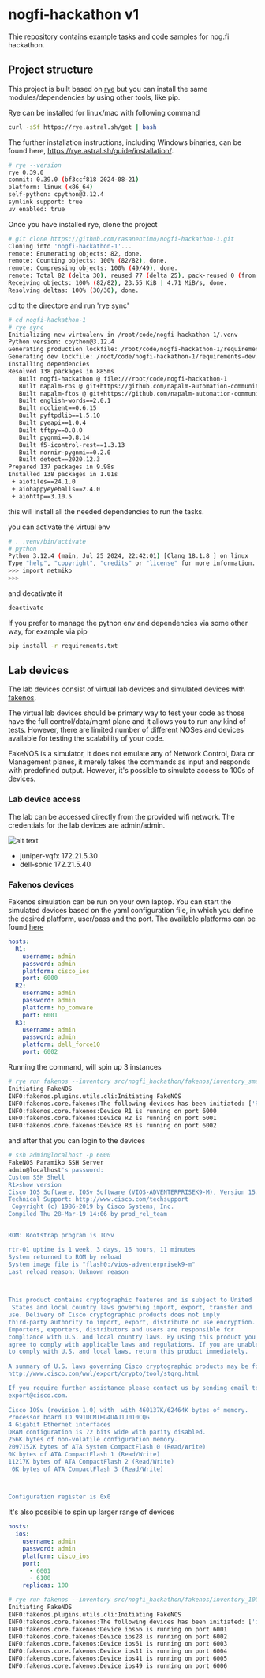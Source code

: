 # nogfi-hackathon v1

Thie repository contains example tasks and code samples for nog.fi hackathon. 


## Project structure

This project is built based on [rye](https://rye.astral.sh) but you can install the same modules/dependencies by using other tools, like pip.

Rye can be installed for linux/mac with following command

```bash
curl -sSf https://rye.astral.sh/get | bash
```

The further installation instructions, including Windows binaries, can be found here, https://rye.astral.sh/guide/installation/.

```bash
# rye --version
rye 0.39.0
commit: 0.39.0 (bf3ccf818 2024-08-21)
platform: linux (x86_64)
self-python: cpython@3.12.4
symlink support: true
uv enabled: true
```


Once you have installed rye, clone the project 

```bash
# git clone https://github.com/rasanentimo/nogfi-hackathon-1.git
Cloning into 'nogfi-hackathon-1'...
remote: Enumerating objects: 82, done.
remote: Counting objects: 100% (82/82), done.
remote: Compressing objects: 100% (49/49), done.
remote: Total 82 (delta 30), reused 77 (delta 25), pack-reused 0 (from 0)
Receiving objects: 100% (82/82), 23.55 KiB | 4.71 MiB/s, done.
Resolving deltas: 100% (30/30), done.
```

cd to the directore and run 'rye sync'

```bash
# cd nogfi-hackathon-1
# rye sync
Initializing new virtualenv in /root/code/nogfi-hackathon-1/.venv
Python version: cpython@3.12.4
Generating production lockfile: /root/code/nogfi-hackathon-1/requirements.lock
Generating dev lockfile: /root/code/nogfi-hackathon-1/requirements-dev.lock
Installing dependencies
Resolved 138 packages in 885ms
   Built nogfi-hackathon @ file:///root/code/nogfi-hackathon-1
   Built napalm-ros @ git+https://github.com/napalm-automation-community/napalm-ros@1a4d54b1f33723ca0f637fcffeb15419e5707b08
   Built napalm-ftos @ git+https://github.com/napalm-automation-community/napalm-ftos@2a163a74d5ba6ba0fe3b9d19f5df3541de75f8b6
   Built english-words==2.0.1
   Built ncclient==0.6.15
   Built pyftpdlib==1.5.10
   Built pyeapi==1.0.4
   Built tftpy==0.8.0
   Built pygnmi==0.8.14
   Built f5-icontrol-rest==1.3.13
   Built nornir-pygnmi==0.2.0
   Built detect==2020.12.3
Prepared 137 packages in 9.98s
Installed 138 packages in 1.01s
 + aiofiles==24.1.0
 + aiohappyeyeballs==2.4.0
 + aiohttp==3.10.5
```

this will install all the needed dependencies to run the tasks.

you can activate the virtual env 
```bash
# . .venv/bin/activate
# python
Python 3.12.4 (main, Jul 25 2024, 22:42:01) [Clang 18.1.8 ] on linux
Type "help", "copyright", "credits" or "license" for more information.
>>> import netmiko
>>> 
```

and decativate it

```bash
deactivate
```

If you prefer to manage the python env and dependencies via some other way, for example via pip

```bash
pip install -r requirements.txt
```

## Lab devices

The lab devices consist of virtual lab devices and simulated devices with [fakenos](https://github.com/fakenos/fakenos).

The virtual lab devices should be primary way to test your code as those have the full control/data/mgmt plane and it allows you to run any kind of tests. However, there are limited number of  different NOSes and devices available for testing the scalability of your code.

FakeNOS is a simulator, it does not emulate any of Network Control, Data or Management planes, it merely takes the commands as input and responds with predefined output. However, it's possible to simulate access to 100s of devices.

### Lab device access

The lab can be accessed directly from the provided wifi network. The credentials for the lab devices are admin/admin.

![alt text](docs/image.png)

* juniper-vqfx 172.21.5.30
* dell-sonic 172.21.5.40


### Fakenos devices

Fakenos simulation can be run on your own laptop. You can start the simulated devices based on the yaml configuration file, in which you define the desired platform, user/pass and the port. The available platforms can be found [here](https://fakenos.github.io/fakenos/platforms/)

```yml
hosts:
  R1:
    username: admin
    password: admin
    platform: cisco_ios
    port: 6000
  R2:
    username: admin
    password: admin
    platform: hp_comware
    port: 6001
  R3:
    username: admin
    password: admin
    platform: dell_force10
    port: 6002
```

Running the command, will spin up 3 instances

```bash
# rye run fakenos --inventory src/nogfi_hackathon/fakenos/inventory_small.yaml 
Initiating FakeNOS
INFO:fakenos.plugins.utils.cli:Initiating FakeNOS
INFO:fakenos.core.fakenos:The following devices has been initiated: ['R1', 'R2', 'R3']
INFO:fakenos.core.fakenos:Device R1 is running on port 6000
INFO:fakenos.core.fakenos:Device R2 is running on port 6001
INFO:fakenos.core.fakenos:Device R3 is running on port 6002
```

and after that you can login to the devices

```bash
# ssh admin@localhost -p 6000
FakeNOS Paramiko SSH Server
admin@localhost's password: 
Custom SSH Shell
R1>show version
Cisco IOS Software, IOSv Software (VIOS-ADVENTERPRISEK9-M), Version 15.8(3)M2, RELEASE SOFTWARE (fc2)
Technical Support: http://www.cisco.com/techsupport
 Copyright (c) 1986-2019 by Cisco Systems, Inc.
Compiled Thu 28-Mar-19 14:06 by prod_rel_team


ROM: Bootstrap program is IOSv

rtr-01 uptime is 1 week, 3 days, 16 hours, 11 minutes
System returned to ROM by reload
System image file is "flash0:/vios-adventerprisek9-m"
Last reload reason: Unknown reason
 


This product contains cryptographic features and is subject to United
 States and local country laws governing import, export, transfer and
use. Delivery of Cisco cryptographic products does not imply
third-party authority to import, export, distribute or use encryption.
Importers, exporters, distributors and users are responsible for
compliance with U.S. and local country laws. By using this product you
agree to comply with applicable laws and regulations. If you are unable
to comply with U.S. and local laws, return this product immediately.
 
A summary of U.S. laws governing Cisco cryptographic products may be found at:
http://www.cisco.com/wwl/export/crypto/tool/stqrg.html

If you require further assistance please contact us by sending email to
export@cisco.com.
 
Cisco IOSv (revision 1.0) with  with 460137K/62464K bytes of memory.
Processor board ID 991UCMIHG4UAJ1J010CQG
4 Gigabit Ethernet interfaces
DRAM configuration is 72 bits wide with parity disabled.
256K bytes of non-volatile configuration memory.
2097152K bytes of ATA System CompactFlash 0 (Read/Write)
0K bytes of ATA CompactFlash 1 (Read/Write)
11217K bytes of ATA CompactFlash 2 (Read/Write)
 0K bytes of ATA CompactFlash 3 (Read/Write)



Configuration register is 0x0
```


It's also possible to spin up larger range of devices

```yml
hosts:
  ios:
    username: admin
    password: admin
    platform: cisco_ios
    port: 
      - 6001
      - 6100
    replicas: 100
```

```bash
# rye run fakenos --inventory src/nogfi_hackathon/fakenos/inventory_100_ios.yaml 
Initiating FakeNOS
INFO:fakenos.plugins.utils.cli:Initiating FakeNOS
INFO:fakenos.core.fakenos:The following devices has been initiated: ['ios56', 'ios28', 'ios61', 'ios11', 'ios41', 'ios49', 'ios79', 'ios92', 'ios52', 'ios53', 'ios14', 'ios60', 'ios86', 'ios97', 'ios88', 'ios48', 'ios35', 'ios25', 'ios24', 'ios18', 'ios51', 'ios50', 'ios69', 'ios2', 'ios8', 'ios89', 'ios96', 'ios94', 'ios82', 'ios59', 'ios37', 'ios40', 'ios72', 'ios10', 'ios66', 'ios80', 'ios38', 'ios68', 'ios17', 'ios43', 'ios75', 'ios62', 'ios42', 'ios27', 'ios76', 'ios54', 'ios21', 'ios64', 'ios81', 'ios39', 'ios6', 'ios22', 'ios57', 'ios46', 'ios34', 'ios36', 'ios83', 'ios93', 'ios99', 'ios1', 'ios29', 'ios5', 'ios4', 'ios3', 'ios90', 'ios58', 'ios16', 'ios7', 'ios0', 'ios13', 'ios31', 'ios9', 'ios15', 'ios84', 'ios73', 'ios65', 'ios44', 'ios45', 'ios47', 'ios71', 'ios85', 'ios78', 'ios74', 'ios67', 'ios98', 'ios87', 'ios63', 'ios77', 'ios26', 'ios55', 'ios33', 'ios30', 'ios32', 'ios20', 'ios19', 'ios23', 'ios91', 'ios12', 'ios70', 'ios95']
INFO:fakenos.core.fakenos:Device ios56 is running on port 6001
INFO:fakenos.core.fakenos:Device ios28 is running on port 6002
INFO:fakenos.core.fakenos:Device ios61 is running on port 6003
INFO:fakenos.core.fakenos:Device ios11 is running on port 6004
INFO:fakenos.core.fakenos:Device ios41 is running on port 6005
INFO:fakenos.core.fakenos:Device ios49 is running on port 6006
```